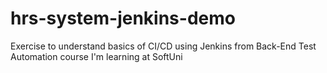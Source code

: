# hrs-system-jenkins-demo
Exercise to understand basics of CI/CD using Jenkins from Back-End Test Automation course I'm learning at SoftUni
